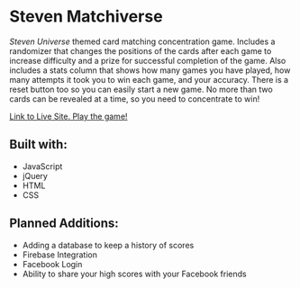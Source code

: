 # Steven Matchiverse

<em>Steven Universe</em> themed card matching concentration game. Includes a randomizer that changes the positions of 
the cards after each game to increase difficulty and a prize for successful completion of the game. Also includes a stats
column that shows how many games you have played, how many attempts it took you to win each game, and your accuracy.
There is a reset button too so you can easily start a new game. No more than two cards can be revealed at a time, so you need to
concentrate to win!

<a href = "https://gpacifico.github.io/memory_match_goodness/">Link to Live Site. Play the game!</a>

## Built with:
- JavaScript
- jQuery
- HTML
- CSS

## Planned Additions:
- Adding a database to keep a history of scores
- Firebase Integration
- Facebook Login
- Ability to share your high scores with your Facebook friends
